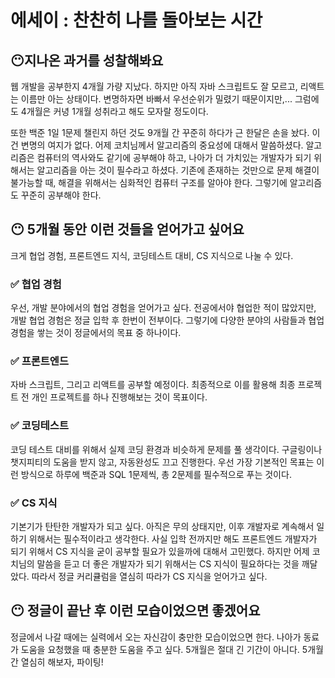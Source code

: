 # 에세이 : 찬찬히 나를 돌아보는 시간

## 😶지나온 과거를 성찰해봐요

웹 개발을 공부한지 4개월 가량 지났다. 하지만 아직 자바 스크립트도 잘 모르고, 리액트는 이름만 아는 상태이다. 변명하자면 바빠서 우선순위가 밀렸기 때문이지만,... 그럼에도 4개월은 커녕 1개월 성취라고 해도 모자랄 정도이다.

또한 백준 1일 1문제 챌린지 하던 것도 9개월 간 꾸준히 하다가 근 한달은 손을 놨다. 이건 변명의 여지가 없다. 어제 코치님께서 알고리즘의 중요성에 대해서 말씀하셨다. 알고리즘은 컴퓨터의 역사와도 같기에 공부해야 하고, 나아가 더 가치있는 개발자가 되기 위해서는 알고리즘을 아는 것이 필수라고 하셨다. 기존에 존재하는 것만으로 문제 해결이 불가능할 때, 해결을 위해서는 심화적인 컴퓨터 구조를 알아야 한다. 그렇기에 알고리즘도 꾸준히 공부해야 한다.

## 😶 5개월 동안 이런 것들을 얻어가고 싶어요

크게 협업 경험, 프론트엔드 지식, 코딩테스트 대비, CS 지식으로 나눌 수 있다.

### ✅ 협업 경험

우선, 개발 분야에서의 협업 경험을 얻어가고 싶다. 전공에서야 협업한 적이 많았지만, 개발 협업 경험은 정글 입학 후 한번이 전부이다. 그렇기에 다양한 분야의 사람들과 협업 경험을 쌓는 것이 정글에서의 목표 중 하나이다.

### ✅ 프론트엔드

자바 스크립트, 그리고 리액트를 공부할 예정이다. 최종적으로 이를 활용해 최종 프로젝트 전 개인 프로젝트를 하나 진행해보는 것이 목표이다.

### ✅ 코딩테스트

코딩 테스트 대비를 위해서 실제 코딩 환경과 비슷하게 문제를 풀 생각이다. 구글링이나 챗지피티의 도움을 받지 않고, 자동완성도 끄고 진행한다. 우선 가장 기본적인 목표는 이런 방식으로 하루에 백준과 SQL 1문제씩, 총 2문제를 필수적으로 푸는 것이다.

### ✅ CS 지식

기본기가 탄탄한 개발자가 되고 싶다. 아직은 무의 상태지만, 이후 개발자로 계속해서 일하기 위해서는 필수적이라고 생각한다. 사실 입학 전까지만 해도 프론트엔드 개발자가 되기 위해서 CS 지식을 굳이 공부할 필요가 있을까에 대해서 고민했다. 하지만 어제 코치님의 말씀을 듣고 더 좋은 개발자가 되기 위해서는 CS 지식이 필요하다는 것을 깨달았다. 따라서 정글 커리큘럼을 열심히 따라가 CS 지식을 얻어가고 싶다.

## 😶 정글이 끝난 후 이런 모습이었으면 좋겠어요

정글에서 나갈 때에는 실력에서 오는 자신감이 충만한 모습이었으면 한다. 나아가 동료가 도움을 요청했을 때 충분한 도움을 주고 싶다. 5개월은 절대 긴 기간이 아니다. 5개월 간 열심히 해보자, 파이팅!